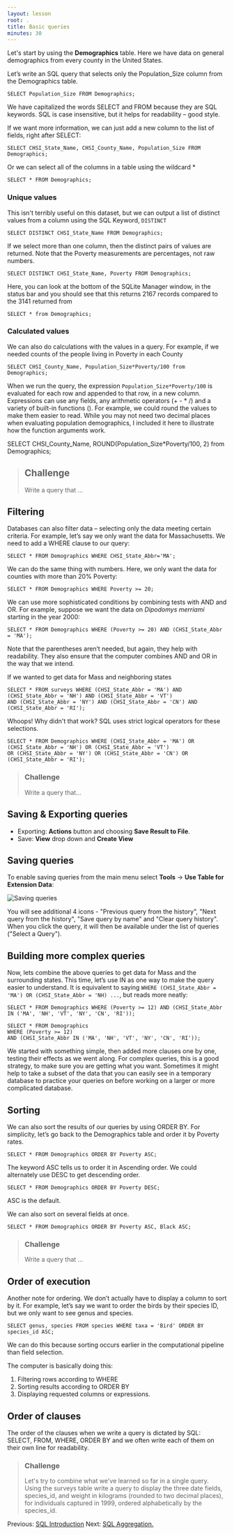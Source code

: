 ```yaml
---
layout: lesson
root: .
title: Basic queries
minutes: 30
---
```



Let's start by using the **Demographics** table.
Here we have data on general demographics from every county in the United States.

Let’s write an SQL query that selects only the Population_Size column from the Demographics
table.

    SELECT Population_Size FROM Demographics;

We have capitalized the words SELECT and FROM because they are SQL keywords.
SQL is case insensitive, but it helps for readability – good style.

If we want more information, we can just add a new column to the list of fields,
right after SELECT:

    SELECT CHSI_State_Name, CHSI_County_Name, Population_Size FROM Demographics;

Or we can select all of the columns in a table using the wildcard *

    SELECT * FROM Demographics;

### Unique values

This isn't terribly useful on this dataset, but we can output a list of distinct values from a column using the SQL Keyword, ``DISTINCT``

    SELECT DISTINCT CHSI_State_Name FROM Demographics;

If we select more than one column, then the distinct pairs of values are
returned. Note that the Poverty measurements are percentages, not raw numbers.

    SELECT DISTINCT CHSI_State_Name, Poverty FROM Demographics;
    
Here, you can look at the bottom of the SQLite Manager window, in the status bar and you should see that this returns 2167 records compared to the 3141 returned from

    SELECT * from Demographics;

### Calculated values

We can also do calculations with the values in a query.
For example, if we needed counts of the people living in Poverty in each County

    SELECT CHSI_County_Name, Population_Size*Poverty/100 from Demographics;

When we run the query, the expression `Population_Size*Poverty/100` is evaluated for each row
and appended to that row, in a new column.  Expressions can use any fields, any
arithmetic operators (+ - * /) and a variety of built-in functions (). For
example, we could round the values to make them easier to read. While you may not need two decimal places when evaluating population demographics, I included it here to illustrate how the function arguments work.

SELECT CHSI_County_Name, ROUND(Population_Size*Poverty/100, 2) from Demographics;

> ## Challenge
>
> Write a query that ...

Filtering
---------

Databases can also filter data – selecting only the data meeting certain
criteria.  For example, let’s say we only want the data for Massachusetts.  We need to add a WHERE clause to our
query:

    SELECT * FROM Demographics WHERE CHSI_State_Abbr='MA';

We can do the same thing with numbers.
Here, we only want the data for counties with more than 20% Poverty:

    SELECT * FROM Demographics WHERE Poverty >= 20;

We can use more sophisticated conditions by combining tests with AND and OR.
For example, suppose we want the data on _Dipodomys merriami_ starting in the year
2000:

    SELECT * FROM Demographics WHERE (Poverty >= 20) AND (CHSI_State_Abbr = 'MA');

Note that the parentheses aren’t needed, but again, they help with readability.
They also ensure that the computer combines AND and OR in the way that we
intend.

If we wanted to get data for Mass and neighboring states

    SELECT * FROM surveys WHERE (CHSI_State_Abbr = 'MA') AND (CHSI_State_Abbr = 'NH') AND (CHSI_State_Abbr = 'VT')
    AND (CHSI_State_Abbr = 'NY') AND (CHSI_State_Abbr = 'CN') AND (CHSI_State_Abbr = 'RI');

Whoops! Why didn't that work? SQL uses strict logical operators for these selections.

    SELECT * FROM Demographics WHERE (CHSI_State_Abbr = 'MA') OR (CHSI_State_Abbr = 'NH') OR (CHSI_State_Abbr = 'VT') 
    OR (CHSI_State_Abbr = 'NY') OR (CHSI_State_Abbr = 'CN') OR (CHSI_State_Abbr = 'RI');

> ### Challenge
>
> Write a query that...


Saving & Exporting queries
--------------------------

* Exporting:  **Actions** button and choosing **Save Result to File**.
* Save: **View** drop down and **Create View**


Saving queries
--------------------------------------
To enable saving queries from the main menu select **Tools** -> **Use Table for Extension Data**:

![Saving queries](img/saving_query.png)

You will see additional 4 icons - "Previous query from the history", "Next query from the history", "Save query by name" and "Clear query history". When you click the query, it will then be available under the list of queries ("Select a Query").

Building more complex queries
-----------------------------

Now, lets combine the above queries to get data for Mass and the surrounding states.  This time, 
let’s use IN as one way to make the query easier to understand.  It is equivalent to 
saying `WHERE (CHSI_State_Abbr = 'MA') OR (CHSI_State_Abbr = 'NH) ...`, but reads more neatly:

    SELECT * FROM Demographics WHERE (Poverty >= 12) AND (CHSI_State_Abbr IN ('MA', 'NH', 'VT', 'NY', 'CN', 'RI'));

    SELECT * FROM Demographics 
    WHERE (Poverty >= 12) 
    AND (CHSI_State_Abbr IN ('MA', 'NH', 'VT', 'NY', 'CN', 'RI'));

We started with something simple, then added more clauses one by one, testing
their effects as we went along.  For complex queries, this is a good strategy,
to make sure you are getting what you want.  Sometimes it might help to take a
subset of the data that you can easily see in a temporary database to practice
your queries on before working on a larger or more complicated database.


Sorting
-------

We can also sort the results of our queries by using ORDER BY.
For simplicity, let’s go back to the Demographics table and order it by Poverty rates.

    SELECT * FROM Demographics ORDER BY Poverty ASC;

The keyword ASC tells us to order it in Ascending order.
We could alternately use DESC to get descending order.

    SELECT * FROM Demographics ORDER BY Poverty DESC;

ASC is the default.

We can also sort on several fields at once.

    SELECT * FROM Demographics ORDER BY Poverty ASC, Black ASC;

> ### Challenge
>
> Write a query that ...


Order of execution
------------------

Another note for ordering. We don’t actually have to display a column to sort by
it.  For example, let’s say we want to order the birds by their species ID, but
we only want to see genus and species.

    SELECT genus, species FROM species WHERE taxa = 'Bird' ORDER BY species_id ASC;

We can do this because sorting occurs earlier in the computational pipeline than
field selection.

The computer is basically doing this:

1. Filtering rows according to WHERE
2. Sorting results according to ORDER BY
3. Displaying requested columns or expressions.


Order of clauses
----------------

The order of the clauses when we write a query is dictated by SQL: SELECT, FROM, WHERE, ORDER BY
and we often write each of them on their own line for readability.


> ### Challenge
>
> Let's try to combine what we've learned so far in a single
> query.  Using the surveys table write a query to display the three date fields,
> species\_id, and weight in kilograms (rounded to two decimal places), for
> individuals captured in 1999, ordered alphabetically by the species\_id.




Previous: [SQL Introduction](00-sql-introduction.html) Next: [SQL Aggregation.](02-sql-aggregation.html)

